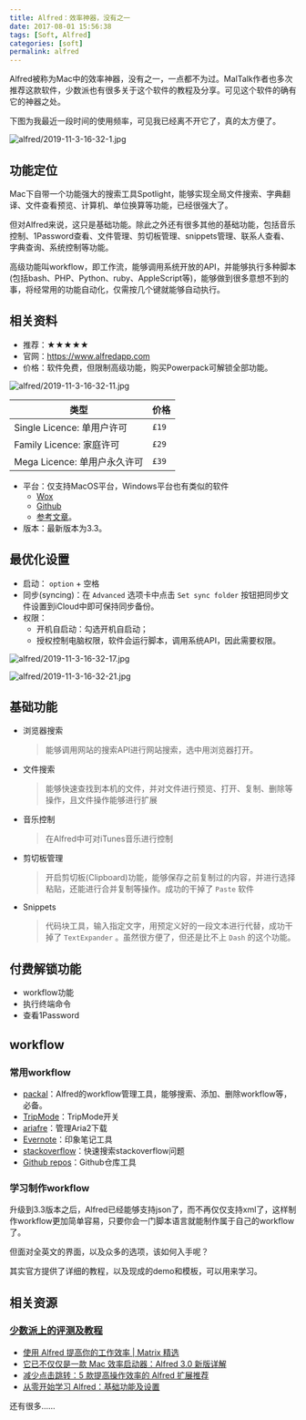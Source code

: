 ```yaml
---
title: Alfred：效率神器，没有之一
date: 2017-08-01 15:56:38
tags: [Soft, Alfred]
categories: [soft]
permalink: alfred
---
```


Alfred被称为Mac中的效率神器，没有之一，一点都不为过。MalTalk作者也多次推荐这款软件，少数派也有很多关于这个软件的教程及分享。可见这个软件的确有它的神器之处。

下图为我最近一段时间的使用频率，可见我已经离不开它了，真的太方便了。

![alfred/2019-11-3-16-32-1.jpg](http://img.geekerhua.com/blog/alfred/2019-11-3-16-32-1.jpg)

## 功能定位

Mac下自带一个功能强大的搜索工具Spotlight，能够实现全局文件搜索、字典翻译、文件查看预览、计算机、单位换算等功能，已经很强大了。

但对Alfred来说，这只是基础功能。除此之外还有很多其他的基础功能，包括音乐控制、1Password查看、文件管理、剪切板管理、snippets管理、联系人查看、字典查询、系统控制等功能。

高级功能叫workflow，即工作流，能够调用系统开放的API，并能够执行多种脚本(包括bash、PHP、Python、ruby、AppleScript等)，能够做到很多意想不到的事，将经常用的功能自动化，仅需按几个键就能够自动执行。

## 相关资料

* 推荐：★★★★★
* 官网：<https://www.alfredapp.com>
* 价格：软件免费，但限制高级功能，购买Powerpack可解锁全部功能。

![alfred/2019-11-3-16-32-11.jpg](http://img.geekerhua.com/blog/alfred/2019-11-3-16-32-11.jpg)

| 类型                     | 价格  |
|--------------------------|-------|
| Single Licence: 单用户许可 | `£19` |
| Family Licence: 家庭许可   | `£29` |
| Mega Licence: 单用户永久许可 | `£39` |

* 平台：仅支持MacOS平台，Windows平台也有类似的软件
    - [Wox](https://github.com/Wox-launcher/Wox)
    - [Github](http://www.getwox.com)
    - [参考文章](http://sspai.com/33460)。
* 版本：最新版本为3.3。

## 最优化设置

* 启动： `option` + 空格
* 同步(syncing)：在 `Advanced` 选项卡中点击 `Set sync folder` 按钮把同步文件设置到iCloud中即可保持同步备份。
* 权限：
    - 开机自启动：勾选开机自启动；
    - 授权控制电脑权限，软件会运行脚本，调用系统API，因此需要权限。

![alfred/2019-11-3-16-32-17.jpg](http://img.geekerhua.com/blog/alfred/2019-11-3-16-32-17.jpg)

![alfred/2019-11-3-16-32-21.jpg](http://img.geekerhua.com/blog/alfred/2019-11-3-16-32-21.jpg)

## 基础功能

* 浏览器搜索

    > 能够调用网站的搜索API进行网站搜索，选中用浏览器打开。

* 文件搜索

    > 能够快速查找到本机的文件，并对文件进行预览、打开、复制、删除等操作，且文件操作能够进行扩展

* 音乐控制

    > 在Alfred中可对iTunes音乐进行控制

* 剪切板管理

    > 开启剪切板(Clipboard)功能，能够保存之前复制过的内容，并进行选择粘贴，还能进行合并复制等操作。成功的干掉了 `Paste` 软件

* Snippets

    > 代码块工具，输入指定文字，用预定义好的一段文本进行代替，成功干掉了 `TextExpander` 。虽然很方便了，但还是比不上 `Dash` 的这个功能。

## 付费解锁功能

* workflow功能
* 执行终端命令
* 查看1Password

## workflow

### 常用workflow

* [packal](http://www.packal.org)：Alfred的workflow管理工具，能够搜索、添加、删除workflow等，必备。
* [TripMode](http://www.packal.org/workflow/tripmode)：TripMode开关
* [ariafre](http://www.packal.org/workflow/ariafre)：管理Aria2下载
* [Evernote](http://www.packal.org/workflow/evernote)：印象笔记工具
* [stackoverflow](http://www.packal.org/workflow/stackoverflow-search)：快速搜索stackoverflow问题
* [Github repos](http://www.packal.org/workflow/github-repos)：Github仓库工具

### 学习制作workflow

升级到3.3版本之后，Alfred已经能够支持json了，而不再仅仅支持xml了，这样制作workflow更加简单容易，只要你会一门脚本语言就能制作属于自己的workflow了。

但面对全英文的界面，以及众多的选项，该如何入手呢？

其实官方提供了详细的教程，以及现成的demo和模板，可以用来学习。

## 相关资源

### [少数派上的评测及教程](http://sspai.com/tag/alfred)

* [使用 Alfred 提高你的工作效率 | Matrix 精选](http://sspai.com/35927)
* [它已不仅仅是一款 Mac 效率启动器：Alfred 3.0 新版详解](http://sspai.com/34468)
* [减少点击跳转：5 款提高操作效率的 Alfred 扩展推荐](http://sspai.com/33279)
* [从零开始学习 Alfred：基础功能及设置](http://sspai.com/32979)

还有很多……
